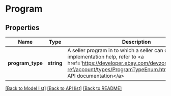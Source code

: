# Program

## Properties
Name | Type | Description | Notes
------------ | ------------- | ------------- | -------------
**program_type** | **string** | A seller program in to which a seller can opt-in. For implementation help, refer to &lt;a href&#x3D;&#39;https://developer.ebay.com/devzone/rest/api-ref/account/types/ProgramTypeEnum.html&#39;&gt;eBay API documentation&lt;/a&gt; | [optional] 

[[Back to Model list]](../README.md#documentation-for-models) [[Back to API list]](../README.md#documentation-for-api-endpoints) [[Back to README]](../README.md)


